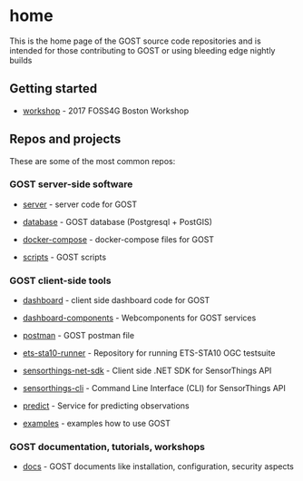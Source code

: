 # home

This is the home page of the GOST source code repositories and is intended for 
those contributing to GOST or using bleeding edge nightly builds

## Getting started

- [workshop](https://github.com/gost/workshops/blob/master/2017_foss4g_boston/1_introduction.md) - 2017 FOSS4G Boston Workshop 

## Repos and projects

These are some of the most common repos:

### GOST server-side software

- [server](https://github.com/gost/server) - server code for GOST

- [database](https://github.com/gost/gost-db) - GOST database (Postgresql + PostGIS)

- [docker-compose](https://github.com/gost/docker-compose) - docker-compose files for GOST

- [scripts](https://github.com/gost/scripts) - GOST scripts


### GOST client-side tools

- [dashboard](https://github.com/gost/dashboard) - client side dashboard code for GOST

- [dashboard-components](https://github.com/gost/dashboard-components) - Webcomponents for GOST services

- [postman](https://github.com/gost/postman) - GOST postman file

- [ets-sta10-runner](https://github.com/gost/ets-sta10-runner) - Repository for running ETS-STA10 OGC testsuite

- [sensorthings-net-sdk](https://github.com/gost/sensorthings-net-sdk) - Client side .NET SDK for SensorThings API

- [sensorthings-cli](https://github.com/gost/sensorthings-cli) - Command Line Interface (CLI) for SensorThings API

- [predict](https://github.com/gost/gost-predict) - Service for predicting observations

- [examples](https://github.com/gost/examples) - examples how to use GOST

### GOST documentation, tutorials, workshops

- [docs](https://github.com/gost/docs) - GOST documents like installation, configuration, security aspects






















